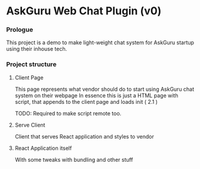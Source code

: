 # AskGuru Web Chat Plugin (v0)

### Prologue
This project is a demo to make light-weight chat system for AskGuru startup using their inhouse tech.

### Project structure

1. Client Page

    This page represents what vendor should do to start using AskGuru chat system on their webpage
    In essence this is just a HTML page with script, that appends to the client page and loads init ( 2.1 ) 

    TODO: Required to make script remote too.

2. Serve Client

    Client that serves React application and styles to vendor

3. React Application itself

    With some tweaks with bundling and other stuff